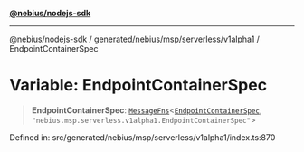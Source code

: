 [**@nebius/nodejs-sdk**](../../../../../../README.md)

---

[@nebius/nodejs-sdk](../../../../../../README.md) / [generated/nebius/msp/serverless/v1alpha1](../README.md) / EndpointContainerSpec

# Variable: EndpointContainerSpec

> **EndpointContainerSpec**: [`MessageFns`](../../../../../../runtime/protos/core/interfaces/MessageFns.md)\<[`EndpointContainerSpec`](../interfaces/EndpointContainerSpec.md), `"nebius.msp.serverless.v1alpha1.EndpointContainerSpec"`\>

Defined in: src/generated/nebius/msp/serverless/v1alpha1/index.ts:870
